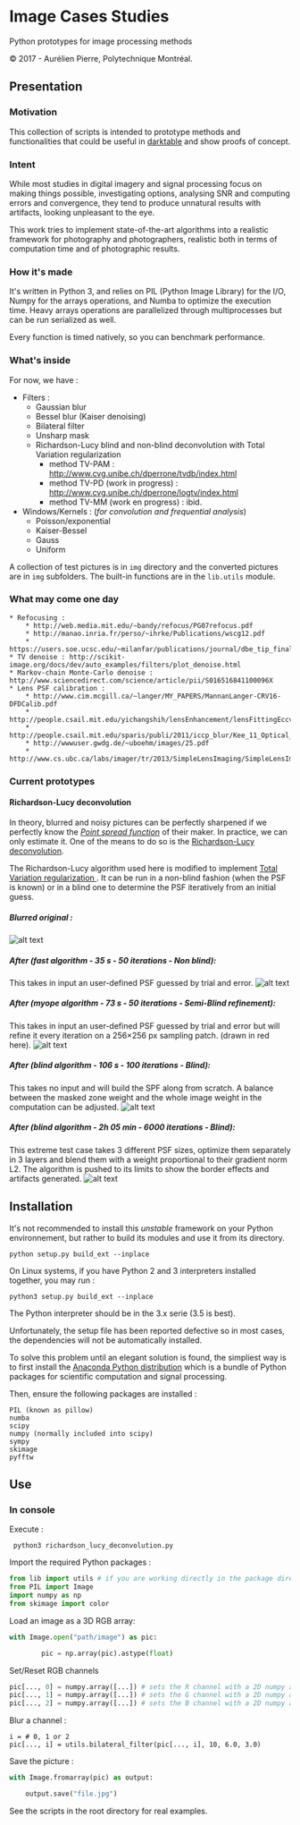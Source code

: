 # Image Cases Studies
Python prototypes for image processing methods

© 2017 - Aurélien Pierre, Polytechnique Montréal.

## Presentation

### Motivation

This collection of scripts is intended to prototype methods and functionalities that
could be useful in [darktable](https://github.com/darktable-org/darktable) and
show proofs of concept.

### Intent

While most studies in digital imagery and signal processing focus on making things possible,
investigating options, analysing SNR and computing errors and convergence, they tend to produce unnatural results
with artifacts, looking unpleasant to the eye. 

This work tries to implement state-of-the-art algorithms into a realistic framework for photography and photographers, 
realistic both in terms of computation time and of photographic results. 

### How it's made

It's written in Python 3, and relies on PIL (Python Image Library) for the I/O, Numpy for the arrays
operations, and Numba to optimize the execution time. Heavy arrays operations 
are parallelized through multiprocesses but can be run serialized as well.


Every function is timed natively, so you can benchmark performance. 

### What's inside

For now, we have :

* Filters :
    * Gaussian blur
    * Bessel blur (Kaiser denoising)
    * Bilateral filter
    * Unsharp mask
    * Richardson-Lucy blind and non-blind deconvolution with Total Variation regularization
        * method TV-PAM : http://www.cvg.unibe.ch/dperrone/tvdb/index.html
        * method TV-PD (work in progress) : http://www.cvg.unibe.ch/dperrone/logtv/index.html
        * method TV-MM (work en progress) : ibid.
* Windows/Kernels : (*for convolution and frequential analysis*)
    * Poisson/exponential
    * Kaiser-Bessel
    * Gauss
    * Uniform
    
A collection of test pictures is in `img` directory and the converted pictures
are in `img` subfolders. The built-in functions are in the `lib.utils` module.

### What may come one day

    * Refocusing : 
        * http://web.media.mit.edu/~bandy/refocus/PG07refocus.pdf
        * http://manao.inria.fr/perso/~ihrke/Publications/wscg12.pdf
        * https://users.soe.ucsc.edu/~milanfar/publications/journal/dbe_tip_final.pdf
    * TV denoise : http://scikit-image.org/docs/dev/auto_examples/filters/plot_denoise.html
    * Markov-chain Monte-Carlo denoise : http://www.sciencedirect.com/science/article/pii/S016516841100096X
    * Lens PSF calibration : 
        * http://www.cim.mcgill.ca/~langer/MY_PAPERS/MannanLanger-CRV16-DFDCalib.pdf
        * http://people.csail.mit.edu/yichangshih/lensEnhancement/lensFittingEccv_camera_ready.pdf
        * http://people.csail.mit.edu/sparis/publi/2011/iccp_blur/Kee_11_Optical_Blur.pdf
        * http://wwwuser.gwdg.de/~uboehm/images/25.pdf
        * http://www.cs.ubc.ca/labs/imager/tr/2013/SimpleLensImaging/SimpleLensImaging_Heide2013.pdf
    
### Current prototypes


#### Richardson-Lucy deconvolution

In theory, blurred and noisy pictures can be perfectly sharpened if we perfectly 
know the [*Point spread function*](https://en.wikipedia.org/wiki/Point_spread_function) 
of their maker. In practice, we can only estimate it.
One of the means to do so is the [Richardson-Lucy deconvolution](https://en.wikipedia.org/wiki/Richardson%E2%80%93Lucy_deconvolution).

The Richardson-Lucy algorithm used here is  modified to implement [Total Variation regularization
](http://www.cs.sfu.ca/~pingtan/Papers/pami10_deblur.pdf). It can be run in a non-blind fashion (when the PSF is known)
or in a blind one to determine the PSF iteratively from an initial guess.

##### Blurred original :
![alt text](img/blured.jpg)

##### After (fast algorithm - 35 s - 50 iterations - Non blind):
This takes in input an user-defined PSF guessed by trial and error.
![alt text](img/richardson-lucy-deconvolution/blured-fast-v3.jpg)

##### After (myope algorithm - 73 s - 50 iterations - Semi-Blind refinement):
This takes in input an user-defined PSF guessed by trial and error but will refine it every iteration on a 256×256 px sampling patch.
(drawn in red here).
![alt text](img/richardson-lucy-deconvolution/blured-myope-v5.jpg)

##### After (blind algorithm - 106 s - 100 iterations - Blind):
This takes no input and will build the SPF along from scratch. 
A balance between the masked zone weight and the whole image weight in the computation can be adjusted.
![alt text](img/richardson-lucy-deconvolution/blured-blind-v8.jpg)

##### After (blind algorithm - 2h 05 min - 6000 iterations - Blind):
This extreme test case takes 3 different PSF sizes, optimize them separately in 3 layers
and blend them with a weight proportional to their gradient norm L2. The algorithm
is pushed to its limits to show the border effects and artifacts generated.
![alt text](img/richardson-lucy-deconvolution/blured-extrapolated.jpg)


## Installation

It's not recommended to install this *unstable* framework on your Python environnement, but rather to build
its modules and use it from its directory.

    python setup.py build_ext --inplace

On Linux systems, if you have Python 2 and 3 interpreters installed together, you may run :

    python3 setup.py build_ext --inplace
    
The Python interpreter should be in the 3.x serie (3.5 is best).
    
Unfortunately, the setup file has been reported defective so in most cases, the dependencies will
not be automatically installed.

To solve this problem until an elegant solution is found, the simpliest way is to first install the [Anaconda Python distribution](https://www.anaconda.com/download/)
which is a bundle of Python packages for scientific computation and signal processing.

Then, ensure the following packages are installed :

    PIL (known as pillow)
    numba
    scipy 
    numpy (normally included into scipy)
    sympy
    skimage
    pyfftw

    
## Use

### In console

Execute :

```shell
 python3 richardson_lucy_deconvolution.py 
```

Import the required Python packages : 

```python
from lib import utils # if you are working directly in the package directory
from PIL import Image 
import numpy as np
from skimage import color
```
    
Load an image as a 3D RGB array:

```python
with Image.open("path/image") as pic:

        pic = np.array(pic).astype(float)
```
    
Set/Reset RGB channels 

```python
pic[..., 0] = numpy.array([...]) # sets the R channel with a 2D numpy array
pic[..., 1] = numpy.array([...]) # sets the G channel with a 2D numpy array
pic[..., 2] = numpy.array([...]) # sets the B channel with a 2D numpy array
```
    
    
Blur a channel : 

    i = # 0, 1 or 2
    pic[..., i] = utils.bilateral_filter(pic[..., i], 10, 6.0, 3.0)
    
Save the picture :
    
```python
with Image.fromarray(pic) as output:

    output.save("file.jpg")
```
    
See the scripts in the root directory for real examples.
